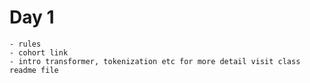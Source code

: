 # Day 1
    - rules
    - cohort link
    - intro transformer, tokenization etc for more detail visit class readme file